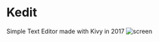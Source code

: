 # Kedit
Simple Text Editor made with Kivy in 2017
![screen](https://github.com/duranbe/Kedit/blob/main/screen.png?raw=true)
